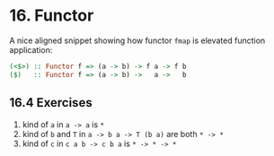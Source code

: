 # 16. Functor

A nice aligned snippet showing how functor `fmap` is elevated function application:

```hs
(<$>) :: Functor f => (a -> b) -> f a -> f b
($)   :: Functor f => (a -> b) ->   a ->   b
```

## 16.4 Exercises

1. kind of `a` in `a -> a` is `*`
2. kind of `b` and `T` in `a -> b a -> T (b a)` are both `* -> *`
3. kind of `c` in `c a b -> c b a` is `* -> * -> *`

